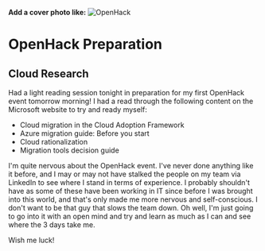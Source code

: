 **Add a cover photo like:**
![OpenHack](https://user-images.githubusercontent.com/53405071/107161942-e8b3ae80-6997-11eb-8616-1de6927dab77.png)

# OpenHack Preparation

## Cloud Research

Had a light reading session tonight in preparation for my first OpenHack event tomorrow morning! I had a read through the following content on the Microsoft website to try and ready myself:

* Cloud migration in the Cloud Adoption Framework
* Azure migration guide: Before you start
*	Cloud rationalization
*	Migration tools decision guide

I'm quite nervous about the OpenHack event. I've never done anything like it before, and I may or may not have stalked the people on my team via LinkedIn to see where I stand in terms of experience. I probably shouldn't have as some of these have been working in IT since before I was brought into this world, and that's only made me more nervous and self-conscious. I don't want to be that guy that slows the team down. Oh well, I'm just going to go into it with an open mind and try and learn as much as I can and see where the 3 days take me. 

Wish me luck! 
